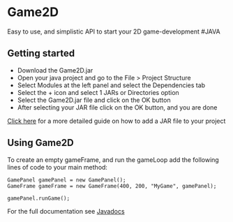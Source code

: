 # Game2D
Easy to use, and simplistic API to start your 2D game-development #JAVA


## Getting started
- Download the Game2D.jar
- Open your java project and go to the File > Project Structure
- Select Modules at the left panel and select the Dependencies tab
- Select the + icon and select 1 JARs or Directories option
- Select the Game2D.jar file and click on the OK button
- After selecting your JAR file click on the OK button, and you are done

[Click here](https://www.geeksforgeeks.org/how-to-add-external-jar-file-to-an-intellij-idea-project/) for a more detailed guide on how to add a JAR file to your project

## Using Game2D
To create an empty gameFrame, and run the gameLoop add the following lines of code to your main method:
```
GamePanel gamePanel = new GamePanel();
GameFrame gameFrame = new GameFrame(400, 200, "MyGame", gamePanel);

gamePanel.runGame();
```

For the full documentation see [Javadocs](./src/javadoc/index.html)
